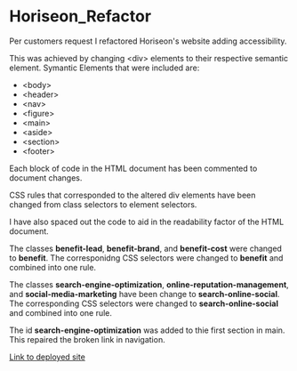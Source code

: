 # Horiseon_Refactor

Per customers request I refactored Horiseon's website adding accessibility.

This was achieved by changing \<div> elements to their respective semantic element.  Symantic Elements that were included are:

* \<body>
* \<header>
* \<nav>
* \<figure>
* \<main>
* \<aside>
* \<section>
* \<footer>

Each block of code in the HTML document has been commented to document changes. 

CSS rules that corresponded to the altered div elements have been changed from class selectors to element selectors. 

I have also spaced out the code to aid in the readability factor of the HTML document.

The classes **benefit-lead**, **benefit-brand**, and **benefit-cost** were changed to **benefit**. The corresponidng CSS selectors were changed to **benefit** and combined into one rule.

The classes **search-engine-optimization**, **online-reputation-management**, and **social-media-marketing** have been change to **search-online-social**.  The corresponding CSS selectors were changed to **search-online-social** and combined into one rule. 

The id **search-engine-optimization** was added to thie first section in main.  This repaired the broken link in navigation. 


[Link to deployed site](https://heath-bennett.github.io/Horiseon_Refactor/)